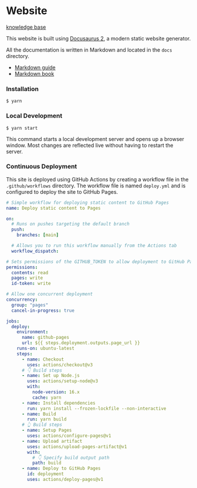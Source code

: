 # Website

[knowledge base](https://dominuszagare.github.io/dominuszagare-knowledge-base/docs/intro)

This website is built using [Docusaurus 2](https://docusaurus.io/), a modern static website generator.

All the documentation is written in Markdown and located in the `docs` directory.
- [Markdown guide](https://www.markdownguide.org/basic-syntax/)
- [Markdown book](https://rust-lang.github.io/mdBook/index.html)

### Installation

```
$ yarn
```

### Local Development

```
$ yarn start
```

This command starts a local development server and opens up a browser window. Most changes are reflected live without having to restart the server.

### Continuous Deployment

This site is deployed using GitHub Actions by creating a workflow file in the `.github/workflows` directory. The workflow file is named `deploy.yml` and is configured to deploy the site to GitHub Pages.

```yml
# Simple workflow for deploying static content to GitHub Pages
name: Deploy static content to Pages

on:
  # Runs on pushes targeting the default branch
  push:
    branches: [main]

  # Allows you to run this workflow manually from the Actions tab
  workflow_dispatch:

# Sets permissions of the GITHUB_TOKEN to allow deployment to GitHub Pages
permissions:
  contents: read
  pages: write
  id-token: write

# Allow one concurrent deployment
concurrency:
  group: "pages"
  cancel-in-progress: true

jobs:
  deploy:
    environment:
      name: github-pages
      url: ${{ steps.deployment.outputs.page_url }}
    runs-on: ubuntu-latest
    steps:
      - name: Checkout
        uses: actions/checkout@v3
      # 👇 Build steps
      - name: Set up Node.js
        uses: actions/setup-node@v3
        with:
          node-version: 16.x
          cache: yarn
      - name: Install dependencies
        run: yarn install --frozen-lockfile --non-interactive
      - name: Build
        run: yarn build
      # 👆 Build steps
      - name: Setup Pages
        uses: actions/configure-pages@v1
      - name: Upload artifact
        uses: actions/upload-pages-artifact@v1
        with:
          # 👇 Specify build output path
          path: build
      - name: Deploy to GitHub Pages
        id: deployment
        uses: actions/deploy-pages@v1
```


